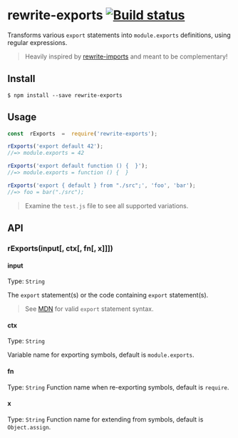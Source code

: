 
# rewrite-exports [![Build status](https://github.com/tacoss/rewrite-exports/actions/workflows/testing.yml/badge.svg)](https://github.com/tacoss/rewrite-exports/actions/workflows/testing.yml)

Transforms various `export` statements into `module.exports` definitions, using regular expressions.

> Heavily inspired by [rewrite-imports](https://www.npmjs.com/package/rewrite-imports) and meant to be complementary!

## Install

```
$ npm install --save rewrite-exports
```

## Usage

```js
const  rExports  =  require('rewrite-exports');

rExports('export default 42');
//=> module.exports = 42

rExports('export default function () {  }');
//=> module.exports = function () {  }

rExports('export { default } from "./src";', 'foo', 'bar');
//=> foo = bar("./src");
```

> Examine the `test.js` file to see all supported variations.

## API

### rExports(input[, ctx[, fn[, x]]])

#### input
Type: `String`

The `export` statement(s) or the code containing `export` statement(s).

> See [MDN](https://developer.mozilla.org/en-US/docs/Web/JavaScript/Reference/Statements/export) for valid `export` statement syntax.

#### ctx
Type: `String`

Variable name for exporting symbols, default is `module.exports`.

#### fn
Type: `String`
Function name when re-exporting symbols, default is `require`.

#### x
Type: `String`
Function name for extending from symbols, default is `Object.assign`.
